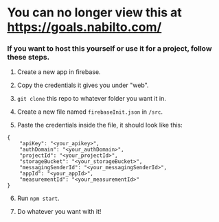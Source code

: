 # You can no longer view this at https://goals.nabilto.com/

### If you want to host this yourself or use it for a project, follow these steps.

1. Create a new app in firebase.

2. Copy the credentials it gives you under "web".

3. `git clone` this repo to whatever folder you want it in.

4. Create a new file named `firebaseInit.json` in `/src`.

5. Paste the credentials inside the file, it should look like this:
```
{
    "apiKey": "<your_apikey>",
    "authDomain": "<your_authDomain>",
    "projectId": "<your_projectId>",
    "storageBucket": "<your_storageBucket>",
    "messagingSenderId": "<your_messagingSenderId>",
    "appId": "<your_appId>",
    "measurementId": "<your_measurementId>"
}
```

6. Run `npm start`.

7. Do whatever you want with it!
